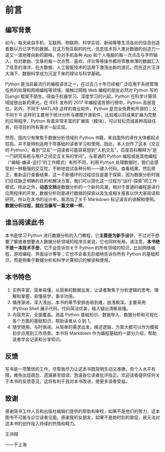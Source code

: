 # 前言

## 编写背景

如今，每天来自手机、互联网、物联网、科学实验、新闻等等生活各处的信息创造着数以万亿字节的数据。在这万物互联的时代，信息技术将人类对数据的创造力一波又一波地推向新的巅峰。你对手机各种 App 和个人电脑的每一次点击与字符输入，你对歌曲、文章的每一次点赞、喜欢、评论等等操作都将零散单薄的数据汇入了信息的海洋，在大数据、人工智能技术的运用下激荡出新的浪花。而在这片汪洋大海下，数据科学成为沉淀下来的理论与科学基础。  

Python 是当前最流行的编程语言之一，在过去几十年已经被广泛应用于系统管理任务的处理和网络编程等领域，接触过网络 Web 编程的朋友必然对 Python 写的 Django 框架不陌生。得益于机器学习、深度学习的兴起，Python 在科学计算领域绽放出新的荣光。在 IEEE 发布的 2017 年编程语言排行榜中，Python 高居首位。另外，不同于 MATLAB 这样的商业软件，Python 是完全免费和开源的；又不同于 R 这样的主要用于统计分析与建模开源软件，比较难以将成果扩展为完整的应用程序，Python 有着非常丰富的扩展库（模块），可以轻松完成各种高级任务，将项目的所有需求一起实现。

然而，国内少有聚焦于数据分析领域的 Python 书籍，来自国外的译作大体都起点较高，并不是特别适用于零基础的读者学习和使用。因此，本人创作了这本《交互的 Python》。看到“交互”一词读者可能容易想到“人机交互”，百度百科解释为“是一门研究系统与用户之间交互关系的学问”。与普通的 Python 编程或是其他编程（“编辑-编译-运行”的工作模式）有所不同，利用 Python 处理数据时，我们会感受到一种极强的交互性，不断地尝试各种分析——键入代码，查看结果，然后修正，重新运行查看结果，这一不断循环的过程往往是基于探索，因为数据分析时我们往往缺乏明确的目的和解决方案，我们可以简化这一过程为“运行-探索”的工作模式。除此之外，**动态文档**是数据分析的一个新的风潮，相对于普通的编程是进行应用程序的开发，数据分析则是进行数据的探索以及生成相关报表以供大家阅读和研究。所以在本书的设计中，我添加了关于 Markdown 标记语言的讲解和使用。**数据分析过程，就应当像写一篇文章一样**。

## 谁当阅读此书

本书是学习 Python 进行数据分析的入门教程，它**主要是为新手设计**，不过对于想要了解或者想要进入数据分析领域的程序员来说，它也同样有用。请注意，**本书绝不是一本技术手册**，它不会告诉你关于 Python 的所有领域的知识，比如网络编程、游戏编程、界面设计等等；它也不会事无巨细地告诉你所有 Python 的基础知识，而是侧重于数据分析和科学计算知识的解读和使用。

## 本书特色

1. 实例丰富，简单易懂。从简单的数据出发，让读者聚焦于分析逻辑的思考、理解和掌握，易懂易学，事半功倍。
2. 循序渐进，深入浅出。本书的章节安排由易到难，由浅极深。主要采用 IPython Shell 展示代码，代码简洁优美，输入输出清晰易懂。
3. 内容充实，全面覆盖。涵盖 Python 基础知识、数据导入、数据分析和可视化各个方面的基础知识，帮助读者从 0 到 1。
4. 随学随用，与时俱进。从简单的需求出发，阐述逻辑，方案大都可以作为模板初步应用到工作场景。本书将 Markdown 作为编程基础的一部分介绍，帮助读者学会记录和分享知识。

## 反馈

写书是一项繁琐的工作，尽管我尽力让这本书既简明生动又准确，但个人水平有限，难免出现疏忽、遗漏甚至错误，恳请各位读者批评指正。欢迎读者提供任何关于本书的反馈意见，这将有利于我对本书改进，使更多读者受益。

## 致谢

感谢简书工作人员和出版社编辑们提供的帮助和审校，如果不是他们的努力，这本图书不可能与众位读者见面。感谢我的女朋友，如果不是她时刻的敦促，我无法对这本书的创作投入持续的热情和精力。

王诗翔

——于上海